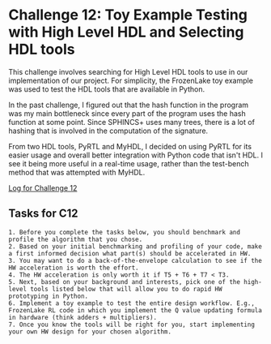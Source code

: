 # Challenge 12: Toy Example Testing with High Level HDL and Selecting HDL tools

This challenge involves searching for High Level HDL tools to use in our implementation of our project. For simplicity, the FrozenLake toy example was used to test the HDL tools that are available in Python.

In the past challenge, I figured out that the hash function in the program was my main bottleneck since every part of the program uses the hash function at some point. Since SPHINCS+ uses many trees, there is a lot of hashing that is involved in the computation of the signature. 

From two HDL tools, PyRTL and MyHDL, I decided on using PyRTL for its easier usage and overall better integration with Python code that isn't HDL. I see it being more useful in a real-time usage, rather than the test-bench method that was attempted with MyHDL.

[Log for Challenge 12](https://docs.google.com/document/d/15jMmQ7skkgFBn3HmJEAERZrbOjLRVaEkFBYpU9Y5-5s/edit?usp=sharing)

## Tasks for C12
    1. Before you complete the tasks below, you should benchmark and profile the algorithm that you chose. 
    2. Based on your initial benchmarking and profiling of your code, make a first informed decision what part(s) should be accelerated in HW.
    3. You may want to do a back-of-the-envelope calculation to see if the HW acceleration is worth the effort.
    4. The HW acceleration is only worth it if T5 + T6 + T7 < T3.
    5. Next, based on your background and interests, pick one of the high-level tools listed below that will allow you to do rapid HW prototyping in Python.
    6. Implement a toy example to test the entire design workflow. E.g., FrozenLake RL code in which you implement the Q value updating formula in hardware (think adders + multipliers).
    7. Once you know the tools will be right for you, start implementing your own HW design for your chosen algorithm.